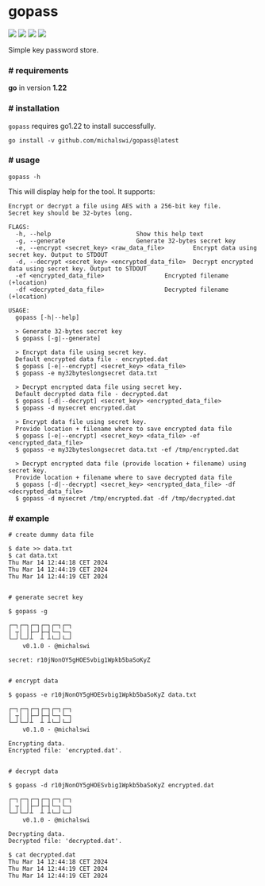 # gopass

![](https://img.shields.io/github/issues/michalswi/gopass)
![](https://img.shields.io/github/forks/michalswi/gopass)
![](https://img.shields.io/github/stars/michalswi/gopass)
![](https://img.shields.io/github/last-commit/michalswi/gopass)

Simple key password store.

### \# requirements

**go** in version **1.22**


### \# installation

`gopass` requires go1.22 to install successfully.

```
go install -v github.com/michalswi/gopass@latest
```

### \# usage

```
gopass -h
```
This will display help for the tool. It supports:
```
Encrypt or decrypt a file using AES with a 256-bit key file.
Secret key should be 32-bytes long.

FLAGS:
  -h, --help 						Show this help text
  -g, --generate 					Generate 32-bytes secret key
  -e, --encrypt <secret_key> <raw_data_file>		Encrypt data using secret key. Output to STDOUT
  -d, --decrypt <secret_key> <encrypted_data_file>	Decrypt encrypted data using secret key. Output to STDOUT
  -ef <encrypted_data_file> 				Encrypted filename (+location)
  -df <decrypted_data_file>				    Decrypted filename (+location)

USAGE:
  gopass [-h|--help]

  > Generate 32-bytes secret key
  $ gopass [-g|--generate]

  > Encrypt data file using secret key.
  Default encrypted data file - encrypted.dat
  $ gopass [-e|--encrypt] <secret_key> <data_file>
  $ gopass -e my32byteslongsecret data.txt

  > Decrypt encrypted data file using secret key.
  Default decrypted data file - decrypted.dat
  $ gopass [-d|--decrypt] <secret_key> <encrypted_data_file>
  $ gopass -d mysecret encrypted.dat

  > Encrypt data file using secret key.
  Provide location + filename where to save encrypted data file
  $ gopass [-e|--encrypt] <secret_key> <data_file> -ef <encrypted_data_file>
  $ gopass -e my32byteslongsecret data.txt -ef /tmp/encrypted.dat

  > Decrypt encrypted data file (provide location + filename) using secret key.
  Provide location + filename where to save decrypted data file
  $ gopass [-d|--decrypt] <secret_key> <encrypted_data_file> -df <decrypted_data_file>
  $ gopass -d mysecret /tmp/encrypted.dat -df /tmp/decrypted.dat
```
### \# example
```
# create dummy data file

$ date >> data.txt
$ cat data.txt
Thu Mar 14 12:44:18 CET 2024
Thu Mar 14 12:44:19 CET 2024
Thu Mar 14 12:44:19 CET 2024


# generate secret key

$ gopass -g

┌─┐┌─┐┌─┐┌─┐┌─┐┌─┐
│ ┬│ │├─┘├─┤└─┐└─┐
└─┘└─┘┴  ┴ ┴└─┘└─┘
	v0.1.0 - @michalswi

secret: r10jNonOY5gHOESvbig1Wpkb5baSoKyZ


# encrypt data

$ gopass -e r10jNonOY5gHOESvbig1Wpkb5baSoKyZ data.txt

┌─┐┌─┐┌─┐┌─┐┌─┐┌─┐
│ ┬│ │├─┘├─┤└─┐└─┐
└─┘└─┘┴  ┴ ┴└─┘└─┘
	v0.1.0 - @michalswi

Encrypting data.
Encrypted file: 'encrypted.dat'.


# decrypt data

$ gopass -d r10jNonOY5gHOESvbig1Wpkb5baSoKyZ encrypted.dat

┌─┐┌─┐┌─┐┌─┐┌─┐┌─┐
│ ┬│ │├─┘├─┤└─┐└─┐
└─┘└─┘┴  ┴ ┴└─┘└─┘
	v0.1.0 - @michalswi

Decrypting data.
Decrypted file: 'decrypted.dat'.

$ cat decrypted.dat
Thu Mar 14 12:44:18 CET 2024
Thu Mar 14 12:44:19 CET 2024
Thu Mar 14 12:44:19 CET 2024
```
